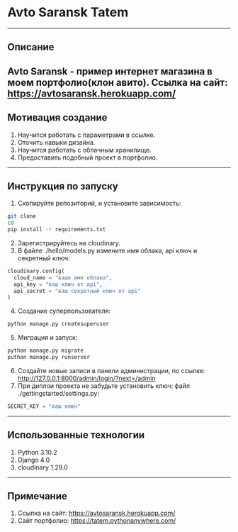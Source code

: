 # Avto Saransk Tatem
---
## Описание 
Avto Saransk - пример интернет магазина в моем портфолио(клон авито). Ссылка на сайт: https://avtosaransk.herokuapp.com/
---
## Мотивация создание 
1. Научится работать с параметрами в ссылке.
2. Оточить навыки дизайна.
3. Научится работать с облачным хранилище.
4. Предоставить подобный проект в портфолио.
---
## Инструкция по запуску 
1. Скопируйте репозиторий, и установите зависимость:
```bash
git clone 
cd 
pip install -r requirements.txt
```
2. Зарегистрируйтесь на cloudinary.
3. В файле ./hello/models.py измените имя облака, api ключ и секретный ключ:
```python
cloudinary.config(
  cloud_name = "ваше имя облака",
  api_key = "ваш ключ от api",
  api_secret = "ваш секретный ключ от api"
)
```
4. Создание суперпользователя:
```bash
python manage.py createsuperuser
```
5. Миграция и запуск:
```bash
python manage.py migrate
puthon manage.py runserver
```
6. Создайте новые записи в панели администрации, по ссылке: http://127.0.0.1:8000/admin/login/?next=/admin
7. При диплои проекта не забудьте установить ключ:
файл ./gettingstarted/settings.py:
```python
SECRET_KEY = "ваш ключ"
```
---
## Использованные технологии
1. Python 3.10.2
2. Django 4.0
3. cloudinary 1.29.0
---
## Примечание 
1. Ссылка на сайт: https://avtosaransk.herokuapp.com/
2. Сайт портфолио: https://tatem.pythonanywhere.com/